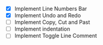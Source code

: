 - [x] Implement Line Numbers Bar
- [x] Implement Undo and Redo
- [ ] Implement Copy, Cut and Past
- [ ] Implement indentation
- [ ] Implement Toggle Line Comment
